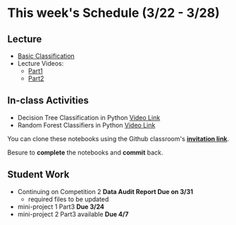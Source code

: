 # This week's Schedule (3/22 - 3/28)

## Lecture
+ [Basic Classification](https://docs.google.com/presentation/d/1LhrVq2Q9fnH5fU-X859qA2phK75GMFfhn9Svb7bjSO0/edit?usp=sharing)
+ Lecture Videos:
  - [Part1](https://www.dropbox.com/s/q5hv95bqqnbrese/BA545-DT-Part1.mp4?dl=0)
  - [Part2](https://www.dropbox.com/s/s6cu9xnm2e7it8j/BA545-DT-Part2.mp4?dl=0)

## In-class Activities
+ Decision Tree Classification in Python [Video Link](https://www.dropbox.com/s/ts0o0b0iyq3x33y/DT_tutorial.mp4?dl=0)
+ Random Forest Classifiers in Python [Video Link](https://www.dropbox.com/s/mlk3fsqlzxycrqe/RF-tutorial.mp4?dl=0)

You can clone these notebooks using the Github classroom's [__invitation link__](https://classroom.github.com/a/72OXFIcJ).

<!--Required data file(s) is in the './data/' folder.-->

Besure to __complete__ the notebooks and __commit__ back.

## Student Work
+ Continuing on Competition 2 __Data Audit Report Due on 3/31__
  + required files to be updated
+ mini-project 1 Part3  __Due 3/24__
+ mini-project 2 Part3 available  __Due 4/7__
